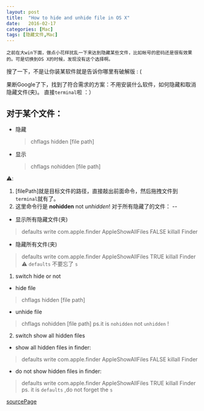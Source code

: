 ```yaml
---
layout: post
title:  "How to hide and unhide file in OS X"
date:   2016-02-17
categories: [Mac]
tags: [隐藏文件,Mac]
---
```

	之前在大win下面，做点小花样扰乱一下来达到隐藏某些文件，比如帐号的密码还是很有效果的。可是切换到OS X的时候，发现没有这个选择啊。
搜了一下，不是让你装某软件就是告诉你哪里有破解版 : (

果断Google了下，找到了符合需求的方案：不用安装什么软件，如何隐藏和取消隐藏文件(夹)。
直接`terminal`啦 ：）

对于某个文件：
--
- 隐藏
  > chflags hidden [file path]
- 显示
  > chflags nohidden [file path]
 
 ⚠️:
1. [filePath]就是目标文件的路径，直接敲出前面命令，然后拖拽文件到`terminal`就有了。
 2. 这里命令行是 __nohidden__ not _unhidden_! 
对于所有隐藏了的文件：
--
- 显示所有隐藏文件(夹)
> defaults write com.apple.finder AppleShowAllFiles FALSE
   killall Finder
- 隐藏所有文件(夹)
 > defaults write com.apple.finder AppleShowAllFiles TRUE
   killall Finder
⚠️ `defaults` 不要忘了 `s`


1. switch hide or not 
 - hide file 
 > chflags hidden [file path]

 - unhide file
 > chflags nohidden [file path]
 >ps.it is `nohidden` not `unhidden` ! 

2.  switch show all hidden files
 - show all hidden files in finder:
 > defaults write com.apple.finder AppleShowAllFiles FALSE
   killall Finder

 - do not show hidden files in finder:
 > defaults write com.apple.finder AppleShowAllFiles TRUE
   killall Finder
 ps. it is `defaults` ,do not forget the `s`


[sourcePage](http://www.howtogeek.com/211496/how-to-hide-files-and-view-hidden-files-on-mac-os-x/)


